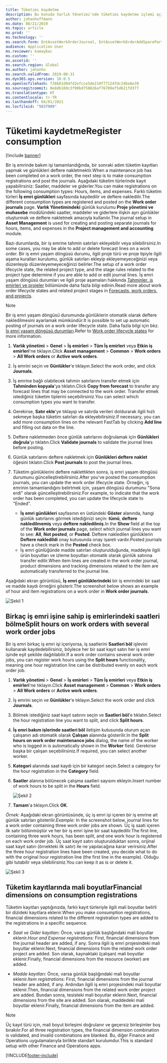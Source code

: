 ```yaml
---
title: Tüketimi kaydetme
description: Bu konuda Varlık Yönetimi'nde tüketimi kaydetme işlemi açıklanmaktadır.
author: johanhoffmann
ms.date: 08/21/2019
ms.topic: article
ms.prod: ''
ms.technology: ''
ms.search.form: EntAssetWorkOrderJournal, EntAssetWorkOrderAddSparePart
audience: Application User
ms.reviewer: kamaybac
ms.custom: ''
ms.assetid: ''
ms.search.region: Global
ms.author: johanho
ms.search.validFrom: 2019-08-31
ms.dyn365.ops.version: 10.0.5
ms.openlocfilehash: f38b01d94fd2efcce5de210f77124fdc24be6e39
ms.sourcegitcommit: 0e8db169c3f90bd750826af76709ef5d621fd377
ms.translationtype: HT
ms.contentlocale: tr-TR
ms.lasthandoff: 04/01/2021
ms.locfileid: "5837909"
---
```

# <a name="register-consumption"></a><span data-ttu-id="bf724-103">Tüketimi kaydetme</span><span class="sxs-lookup"><span data-stu-id="bf724-103">Register consumption</span></span>

[!include [banner](../../includes/banner.md)]

 

<span data-ttu-id="bf724-104">Bir iş emrinde bakım işi tamamlandığında, bir sonraki adım tüketim kayıtları yapmak ve günlükleri deftere nakletmektir.</span><span class="sxs-lookup"><span data-stu-id="bf724-104">When a maintenance job has been completed on a work order, the next step is to make consumption registrations and post the journals.</span></span> <span data-ttu-id="bf724-105">Aşağıdaki tüketim türlerinde kayıt yapabilirsiniz: Saatler, maddeler ve giderler.</span><span class="sxs-lookup"><span data-stu-id="bf724-105">You can make registrations on the following consumption types: Hours, items, and expenses.</span></span> <span data-ttu-id="bf724-106">Farklı tüketim türleri **İş emri günlükleri** sayfasında kaydedilir ve deftere nakledilir.</span><span class="sxs-lookup"><span data-stu-id="bf724-106">The different consumption types are registered and posted on the **Work order journals** page.</span></span> <span data-ttu-id="bf724-107">**Varlık Yönetimindeki** günlük kurulumu **Proje yönetimi ve muhasebe** modülündeki saatler, maddeler ve giderlere ilişkin ayrı günlükler oluşturmak ve deftere nakletmek amacıyla kullanılır.</span><span class="sxs-lookup"><span data-stu-id="bf724-107">The journal setup in **Asset Management** is used for creating and posting separate journals for hours, items, and expenses in the **Project management and accounting** module.</span></span>

<span data-ttu-id="bf724-108">Bazı durumlarda, bir iş emrine tahmin satırları ekleyebilir veya silebilirsiniz.</span><span class="sxs-lookup"><span data-stu-id="bf724-108">In some cases, you may be able to add or delete forecast lines on a work order.</span></span> <span data-ttu-id="bf724-109">Bir iş emri yaşam döngüsü durumu, ilgili proje türü ve proje tipiyle ilgili aşama kuralları kurulumu, günlük satırları ekleyip ekleyemeyeceğinizi veya düzenleyip düzenleyemeyeceğinizi belirler.</span><span class="sxs-lookup"><span data-stu-id="bf724-109">The setup of a work order lifecycle state, the related project type, and the stage rules related to the project type determine if you are able to add or edit journal lines.</span></span> <span data-ttu-id="bf724-110">İş emri yaşam döngüsü durumları ve ilgili proje aşamaları hakkında [Tahminler, iş emirleri ve projeler](../integration-to-project-management-and-accounting/forecasts-work-orders-and-projects.md) bölümünde daha fazla bilgi edinin.</span><span class="sxs-lookup"><span data-stu-id="bf724-110">Read more about work order lifecycle states and related project stages in [Forecasts, work orders, and projects](../integration-to-project-management-and-accounting/forecasts-work-orders-and-projects.md).</span></span>

>[!NOTE]
><span data-ttu-id="bf724-111">Bir iş emri yaşam döngüsü durumunda günlüklerin otomatik olarak deftere nakledilmesini ayarlamak mümkündür.</span><span class="sxs-lookup"><span data-stu-id="bf724-111">It is possible to set up automatic posting of journals on a work order lifecycle state.</span></span> <span data-ttu-id="bf724-112">Daha fazla bilgi için bkz. [İş emri yaşam döngüsü durumları](../setup-for-work-orders/work-order-lifecycle-states.md).</span><span class="sxs-lookup"><span data-stu-id="bf724-112">Refer to [Work order lifecycle states](../setup-for-work-orders/work-order-lifecycle-states.md) for more information.</span></span>

1. <span data-ttu-id="bf724-113">**Varlık yönetimi** > **Genel** > **İş emirleri** > **Tüm İş emirleri** veya **Etkin iş emirleri**'ne tıklayın.</span><span class="sxs-lookup"><span data-stu-id="bf724-113">Click **Asset management** > **Common** > **Work orders** > **All Work orders** or **Active work orders**.</span></span>

2. <span data-ttu-id="bf724-114">İş emrini seçin ve **Günlükler**'e tıklayın.</span><span class="sxs-lookup"><span data-stu-id="bf724-114">Select the work order, and click **Journals**.</span></span>

3. <span data-ttu-id="bf724-115">İş emrine bağlı olabilecek tahmin satırlarını transfer etmek için **Tahminden kopyala**'ya tıklatın.</span><span class="sxs-lookup"><span data-stu-id="bf724-115">Click **Copy from forecast** to transfer any forecast lines that may be connected to the work order.</span></span> <span data-ttu-id="bf724-116">Transfer etmek istediğiniz tüketim tiplerini seçebilirsiniz.</span><span class="sxs-lookup"><span data-stu-id="bf724-116">You can select which consumption types you want to transfer.</span></span>

4. <span data-ttu-id="bf724-117">Gerekirse, **Satır ekle**'ye tıklayıp ve satırda verileri doldurarak ilgili hızlı sekmeye başka tüketim satırları da ekleyebilirsiniz.</span><span class="sxs-lookup"><span data-stu-id="bf724-117">If necessary, you can add more consumption lines on the relevant FastTab by clicking **Add line** and filling out data on the line.</span></span>

5. <span data-ttu-id="bf724-118">Deftere nakletmeden önce günlük satırlarını doğrulamak için **Günlükleri doğrula**'yı tıklatın.</span><span class="sxs-lookup"><span data-stu-id="bf724-118">Click **Validate journals** to validate the journal lines before posting.</span></span>

6. <span data-ttu-id="bf724-119">Günlük satırlarını deftere nakletmek için **Günlükleri deftere naklet** öğesini tıklatın.</span><span class="sxs-lookup"><span data-stu-id="bf724-119">Click **Post journals** to post the journal lines.</span></span>

7. <span data-ttu-id="bf724-120">Tüketim günlüklerini deftere naklettikten sonra, iş emri yaşam döngüsü durumunu güncelleştirebilirsiniz.</span><span class="sxs-lookup"><span data-stu-id="bf724-120">After you've posted the consumption journals, you can update the work order lifecycle state.</span></span> <span data-ttu-id="bf724-121">Örneğin, iş emrinin tamamlandığını belirtmek için, yaşam döngüsü durumunu "Sona erdi" olarak güncelleştirebilirsiniz.</span><span class="sxs-lookup"><span data-stu-id="bf724-121">For example, to indicate that the work order has been completed, you can update the lifecycle state to "Ended".</span></span>

    - <span data-ttu-id="bf724-122">**İş emri günlükleri** sayfasının en üstündeki **Göster** alanında, hangi günlük satırlarını görmek istediğinizi seçin: **tümü**, **deftere nakledilmemiş** veya **deftere nakledilmiş**.</span><span class="sxs-lookup"><span data-stu-id="bf724-122">In the **Show** field at the top of the **Work order journals** page, select which journal lines you want to see: **All**, **Not posted**, or **Posted**.</span></span> <span data-ttu-id="bf724-123">Deftere nakledilen günlüklerin **Deftere nakledildi** onay kutusunda onay işareti vardır.</span><span class="sxs-lookup"><span data-stu-id="bf724-123">Posted journals have a check mark in the **Posted** check box.</span></span>  
    - <span data-ttu-id="bf724-124">İş emri günlüğünde madde satırları oluşturulduğunda, maddeyle ilgili ürün boyutları ve izleme boyutları otomatik olarak günlük satırına transfer edilir.</span><span class="sxs-lookup"><span data-stu-id="bf724-124">When item lines are created in the work order journal, product dimensions and tracking dimensions related to the item are automatically transferred to the journal line.</span></span>  

<span data-ttu-id="bf724-125">Aşağıdaki ekran görüntüsü, **İş emri günlüklerindeki** bir iş emrindeki bir saat ve madde kaydı örneğini gösterir.</span><span class="sxs-lookup"><span data-stu-id="bf724-125">The screenshot below shows an example of hour and item registrations on a work order in **Work order journals**.</span></span>

![Şekil 1](media/01-consumption.png)


## <a name="split-hours-on-work-orders-with-several-work-order-jobs"></a><span data-ttu-id="bf724-127">Birkaç iş emri işine sahip iş emirlerindeki saatleri bölme</span><span class="sxs-lookup"><span data-stu-id="bf724-127">Split hours on work orders with several work order jobs</span></span>

<span data-ttu-id="bf724-128">Bir iş emri birkaç iş emri işi içeriyorsa, iş saatlerini **Saatleri böl** işlevini kullanarak kaydedebilirsiniz, böylece her bir saat kayıt satırı her iş emri işinde eşit şekilde dağıtılabilir.</span><span class="sxs-lookup"><span data-stu-id="bf724-128">If a work order contains several work order jobs, you can register work hours using the **Split hours** functionality, meaning one hour registration line can be distributed evenly on each work order job.</span></span>

1. <span data-ttu-id="bf724-129">**Varlık yönetimi** > **Genel** > **İş emirleri** > **Tüm İş emirleri** veya **Etkin iş emirleri**'ne tıklayın.</span><span class="sxs-lookup"><span data-stu-id="bf724-129">Click **Asset management** > **Common** > **Work orders** > **All Work orders** or **Active work orders**.</span></span>

2. <span data-ttu-id="bf724-130">İş emrini seçin ve **Günlükler**'e tıklayın.</span><span class="sxs-lookup"><span data-stu-id="bf724-130">Select the work order and click **Journals**.</span></span>

3. <span data-ttu-id="bf724-131">Bölmek istediğiniz saat kayıt satırını seçin ve **Saatleri böl**'e tıklatın.</span><span class="sxs-lookup"><span data-stu-id="bf724-131">Select the hour registration line you want to split, and click **Split hours**.</span></span>

4. <span data-ttu-id="bf724-132">**İş emri bakım işlerinde saatleri böl** iletişim kutusunda oturum açan çalışanın adı otomatik olarak **Çalışan** alanında gösterilir.</span><span class="sxs-lookup"><span data-stu-id="bf724-132">In the **Split hours on work order maintenance jobs** dialog, the name of the worker who is logged in is automatically shown in the **Worker** field.</span></span> <span data-ttu-id="bf724-133">Gerekirse başka bir çalışan seçebilirsiniz.</span><span class="sxs-lookup"><span data-stu-id="bf724-133">If required, you can select another worker.</span></span>

5. <span data-ttu-id="bf724-134">**Kategori** alanında saat kaydı için bir kategori seçin.</span><span class="sxs-lookup"><span data-stu-id="bf724-134">Select a category for the hour registration in the **Category** field.</span></span>

6. <span data-ttu-id="bf724-135">**Saatler** alanına bölünecek çalışma saatleri sayısını ekleyin.</span><span class="sxs-lookup"><span data-stu-id="bf724-135">Insert number of work hours to be split in the **Hours** field.</span></span>

    ![Şekil 2](media/02-consumption.png)

7. <span data-ttu-id="bf724-137">**Tamam**'a tıklayın.</span><span class="sxs-lookup"><span data-stu-id="bf724-137">Click **OK**.</span></span>

<span data-ttu-id="bf724-138">*Örnek:* Aşağıdaki ekran görüntüsünde, üç iş emri işi içeren bir iş emrine ait günlük satırları gösterilir.</span><span class="sxs-lookup"><span data-stu-id="bf724-138">*Example:* In the screenshot below, journal lines for a work order containing three work order jobs are shown.</span></span> <span data-ttu-id="bf724-139">Üç iş saati içeren ilk satır bölünmüştür ve her bir iş emri işine bir saat kaydedilir.</span><span class="sxs-lookup"><span data-stu-id="bf724-139">The first line, containing three work hours, has been split, and one work hour is registered on each work order job.</span></span> <span data-ttu-id="bf724-140">Üç saat kayıt satırı oluşturulduktan sonra, orijinal saat kayıt satırı (örnekteki ilk satır) ile ne yapılacağına karar verirsiniz.</span><span class="sxs-lookup"><span data-stu-id="bf724-140">After the three hour registration lines have been created, you decide what to do with the original hour registration line (the first line in the example).</span></span> <span data-ttu-id="bf724-141">Olduğu gibi tutabilir veya silebilirsiniz.</span><span class="sxs-lookup"><span data-stu-id="bf724-141">You can keep it as is or delete it.</span></span> 

![Şekil 3](media/03-consumption.png)

## <a name="financial-dimensions-on-consumption-registrations"></a><span data-ttu-id="bf724-143">Tüketim kayıtlarında mali boyutlar</span><span class="sxs-lookup"><span data-stu-id="bf724-143">Financial dimensions on consumption registrations</span></span>

<span data-ttu-id="bf724-144">Tüketim kayıtları yaptığınızda, farklı kayıt türleriyle ilgili mali boyutlar belirli bir dizideki kayıtlara eklenir.</span><span class="sxs-lookup"><span data-stu-id="bf724-144">When you make consumption registrations, financial dimensions related to the different registration types are added to the registrations in a specific sequence.</span></span> 

- <span data-ttu-id="bf724-145">*Saat ve Gider kayıtları:* Önce, varsa günlük başlığındaki mali boyutlar eklenir.</span><span class="sxs-lookup"><span data-stu-id="bf724-145">*Hour and Expense registrations:* First, financial dimensions from the journal header are added, if any.</span></span> <span data-ttu-id="bf724-146">Sonra ilgili iş emri projesindeki mali boyutlar eklenir.</span><span class="sxs-lookup"><span data-stu-id="bf724-146">Next, financial dimensions from the related work order project are added.</span></span> <span data-ttu-id="bf724-147">Son olarak, kaynaktaki (çalışan) mali boyutlar eklenir.</span><span class="sxs-lookup"><span data-stu-id="bf724-147">Finally, financial dimensions from the resource (worker) are added.</span></span>

- <span data-ttu-id="bf724-148">*Madde kayıtları:* Önce, varsa günlük başlığındaki mali boyutlar eklenir.</span><span class="sxs-lookup"><span data-stu-id="bf724-148">*Item registrations:* First, financial dimensions from the journal header are added, if any.</span></span> <span data-ttu-id="bf724-149">Ardından ilgili iş emri projesindeki mali boyutlar eklenir.</span><span class="sxs-lookup"><span data-stu-id="bf724-149">Then, financial dimensions from the related work order project are added.</span></span> <span data-ttu-id="bf724-150">Bundan sonra, tesisteki mali boyutlar eklenir.</span><span class="sxs-lookup"><span data-stu-id="bf724-150">Next, financial dimensions from the site are added.</span></span> <span data-ttu-id="bf724-151">Son olarak, maddedeki mali boyutlar eklenir.</span><span class="sxs-lookup"><span data-stu-id="bf724-151">Finally, financial dimensions from the item are added.</span></span>

>[!NOTE]
><span data-ttu-id="bf724-152">Üç kayıt türü için, mali boyut birleşimi doğrulanır ve geçersiz birleşimler boş bırakılır.</span><span class="sxs-lookup"><span data-stu-id="bf724-152">For all three registration types, the financial dimension combination is validated, and invalid combinations are blanked.</span></span> <span data-ttu-id="bf724-153">Bu, diğer Finance and Operations uygulamalarıyla birlikte standart kurulumdur.</span><span class="sxs-lookup"><span data-stu-id="bf724-153">This is standard setup with other Finance and Operations apps.</span></span>



[!INCLUDE[footer-include](../../../includes/footer-banner.md)]